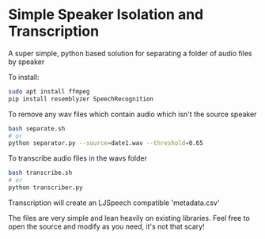 # Simple Speaker Isolation and Transcription
A super simple, python based solution for separating a folder of audio files by speaker

To install:

```bash
sudo apt install ffmpeg
pip install resemblyzer SpeechRecognition
```

To remove any wav files which contain audio which isn't the source speaker
```bash
bash separate.sh
# or
python separator.py --source=date1.wav --threshold=0.65
```

To transcribe audio files in the wavs folder
```bash
bash transcribe.sh
# or
python transcriber.py
```

Transcription will create an LJSpeech compatible 'metadata.csv'

The files are very simple and lean heavily on existing libraries. Feel free to open the source and modify as you need, it's not that scary!